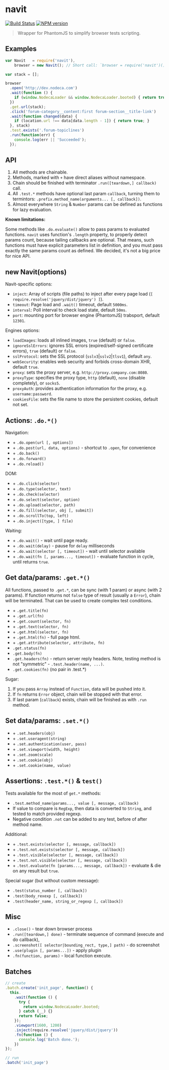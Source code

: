navit
=====

[![Build Status](https://img.shields.io/travis/nodeca/navit/master.svg?style=flat)](https://travis-ci.org/nodeca/navit)
[![NPM version](https://img.shields.io/npm/v/navit.svg?style=flat)](https://www.npmjs.org/package/navit)

> Wrapper for PhantomJS to simplify browser tests scripting.


Examples
--------

```js
var Navit   = require('navit'),
    browser = new Navit(); // Short call: `browser = require('navit')();`

var stack = [];

browser
  .open('http://dev.nodeca.com')
  .wait(function () {
    if (window.NodecaLoader && window.NodecaLoader.booted) { return true; }
  })
  .get.url(stack);
  .click('forum-category__content:first forum-section__title-link')
  .wait(function changed(data) {
    if (location.url !== data[data.length - 1]) { return true; }
  }, stack)
  .test.exists('.forum-topiclines')
  .run(function(err) {
    console.log(err || 'Succeeded');
  });
```


API
---

1. All methods are chainable.
2. Methods, marked with `+` have direct aliases without namespace.
3. Chain should be finished with terminator `.run([teardown,] callback)` call.
4. All `.test.*` methods have optional last param `callback`, turning them to
   termintors: `.prefix.method_name(arguments... [, callback])`.
5. Almost everywhere `String` & `Number` params can be defined as functions for
   lazy evaluation.

__Known limitations:__

Some methods like `.do.evaluate()` allow to pass params to evaluated functions.
`navit` uses function's `.length` property, to properly detect params count,
because tailing callbacks are optional. That means, such functions must have
explicit parameters list in definition, and you must pass exactly the same
params count as defined. We decided, it's not a big price for nice API.


## new Navit(options)

Navit-specific options:

- `inject`: Array of scripts (file paths) to inject after every page load
  (`[ require.resolve('jquery/dist/jquery') ]`).
- `timeout`: Page load and `.wait()` timeout, default `5000ms`.
- `interval`: Poll interval to check load state, default `50ms`.
- `port`: mounting port for browser engine (PhantomJS) trabsport, default `12301`.

Engines options:

- `loadImages`: loads all inlined images, `true` (default) or `false`.
- `ignoreSslErrors`: ignores SSL errors (expired/self-signed certificate errors),
  `true` (default) or `false`.
- `sslProtocol`: sets the SSL protocol (`sslv3`|`sslv2`|`tlsv1`), default `any`.
- `webSecurity`: enables web security and forbids cross-domain XHR, default `true`.
- `proxy`: sets the proxy server, e.g. `http://proxy.company.com:8080`.
- `proxyType`: specifies the proxy type, `http` (default), `none` (disable completely),
  or `socks5`.
- `proxyAuth`: provides authentication information for the proxy, e.g. `username:password`.
- `cookiesFile`: sets the file name to store the persistent cookies, default not set.


## Actions: `.do.*()`

Navigation:

- \+ `.do.open(url [, options])`
- \+ `.do.post(url, data, options)` - shortcut to `.open`, for convenience
- \+ `.do.back()`
- \+ `.do.forward()`
- \+ `.do.reload()`

DOM:

- \+ `.do.click(selector)`
- \+ `.do.type(selector, text)`
- \+ `.do.check(selector)`
- \+ `.do.select(selector, option)`
- \+ `.do.upload(selector, path)`
- \+ `.do.fill(selector, obj [, submit])`
- \+ `.do.scrollTo(top, left)`
- \+ `.do.inject([type, ] file)`

Waiting:

- \+ `.do.wait()` - wait until page ready.
- \+ `.do.wait(delay)` - pause for `delay` milliseconds
- \+ `.do.wait(selector [, timeout])` - wait until selector available
- \+ `.do.wait(fn [, params..., timeout])` - evaluate function in cycle, until
  returns `true`.


## Get data/params: `.get.*()`

All functions, passed to `.get.*`, can be sync (with 1 param) or async (with 2
params). If function returns not `false` type of result (usually a `Error`),
chain will be terminated. That can be used to create complex test conditions.

- \+ `.get.title(fn)`
- \+ `.get.url(fn)`
- \+ `.get.count(selector, fn)`
- \+ `.get.text(selector, fn)`
- \+ `.get.html(selector, fn)`
- \+ `.get.html(fn)` - full page html.
- \+ `.get.attribute(selector, attribute, fn)`
- `.get.status(fn)`
- `.get.body(fn)`
- `.get.headers(fn)` - return server reply headers. Note, testing
   method is not "symmetric" - `.test.header(name, ...)`.
- `.get.cookies(fn)` (no pair in .test.*)

Sugar:

1. If you pass `Array` instead of `Function`, data will be pushed into it.
2. If `fn` returns `Error` object, chain will be stopped with that error.
3. If last param (`callback`) exists, chain will be finished as with `.run` method.


## Set data/params: `.set.*()`

- \+ `.set.headers(obj)`
- \+ `.set.useragent(string)`
- \+ `.set.authentication(user, pass)`
- \+ `.set.viewport(width, height)`
- \+ `.set.zoom(scale)`
- \+ `.set.cookie(obj)`
- \+ `.set.cookie(name, value)`


## Assertions: `.test.*()` & `test()`

Tests available for the most of `get.*` methods:

- `.test.method_name(params..., value [, message, callback)`
- If value to compare is `RegExp`, then data is converted to `String`, and tested
  to match provided regexp.
- Negative condition `.not` can be added to any test, before of after method name.

Additional:

- \+ `.test.exists(selector [, message, callback])`
- \+ `.test.not.exists(selector [, message, callback])`
- \+ `.test.visible(selector [, message, callback])`
- \+ `.test.not.visible(selector [, message, callback])`
- \+ `.test.evaluate(fn [params..., message, callback])` - evaluate & die on any
  result but `true`.

Special sugar (but without custom message):

- `.test(status_number [, callback])`
- `.test(body_rexexp [, callback])`
- `.test(header_name, string_or_regexp [, callback])`


## Misc

- `.close()` - tear down browser process
- `.run([teardown,] done)` - terminate sequence of command (execute and do
  callback),
- `.screenshot([ selector|bounding_rect, type,] path)` - do screenshot
- `.use(plugin [, params...])` - apply plugin
- `.fn(function, params)` - local function execute.


## Batches

```js
// create
.batch.create('init_page', function() {
  this.
    .wait(function () {
      try {
        return window.NodecaLoader.booted;
      } catch (__) {}
      return false;
    });
    .viewport(1600, 1200)
    .inject(require.resolve('jquery/dist/jquery'))
    .fn(function () {
      console.log('Batch done.');
    })
});

// run
.batch('init_page')
```
